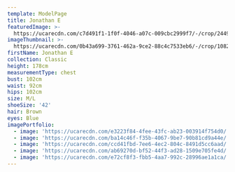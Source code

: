 ```yaml
---
template: ModelPage
title: Jonathan E
featuredImage: >-
  https://ucarecdn.com/c7d491f1-1f0f-4046-a07c-009cbc2999f7/-/crop/2449x1098/0,209/-/preview/
imageThumbnail: >-
  https://ucarecdn.com/0b43a699-3761-462a-9ce2-88c4c7533eb6/-/crop/1082x1499/370,0/-/preview/
firstName: Jonathan E
collection: Classic
height: 178cm
measurementType: chest
bust: 102cm
waist: 92cm
hips: 102cm
size: M/L
shoeSize: '42'
hair: Brown
eyes: Blue
imagePortfolio:
  - image: 'https://ucarecdn.com/e3223f84-4fee-43fc-ab23-003914f754d0/'
  - image: 'https://ucarecdn.com/ba14c46f-f35b-4067-9be7-90b81cd9a44e/'
  - image: 'https://ucarecdn.com/ccd41fbd-7ee6-4ec2-804c-8491d5cc6aad/'
  - image: 'https://ucarecdn.com/ab69270d-bf52-44f3-ad28-1509e705fe4d/'
  - image: 'https://ucarecdn.com/e72cf8f3-fbb5-4aa7-992c-28996ae1a1ca/'
---
```



